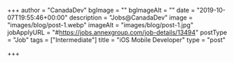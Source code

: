 +++
author = "CanadaDev"
bgImage = ""
bgImageAlt = ""
date = "2019-10-07T19:55:46+00:00"
description = "Jobs@CanadaDev"
image = "images/blog/post-1.webp"
imageAlt = "images/blog/post-1.jpg"
jobApplyURL = "#https://jobs.annexgroup.com/job-details/13494"
postType = "Job"
tags = ["Intermediate"]
title = "iOS Mobile Developer"
type = "post"

+++
